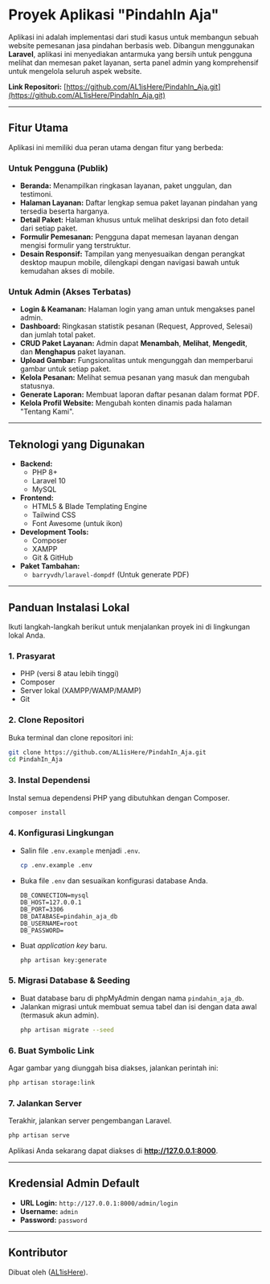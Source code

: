 # Proyek Aplikasi "PindahIn Aja"

Aplikasi ini adalah implementasi dari studi kasus untuk membangun sebuah website pemesanan jasa pindahan berbasis web. Dibangun menggunakan **Laravel**, aplikasi ini menyediakan antarmuka yang bersih untuk pengguna melihat dan memesan paket layanan, serta panel admin yang komprehensif untuk mengelola seluruh aspek website.

**Link Repositori:** [https://github.com/AL1isHere/PindahIn_Aja.git](https://github.com/AL1isHere/PindahIn_Aja.git)

---

## Fitur Utama

Aplikasi ini memiliki dua peran utama dengan fitur yang berbeda:

### Untuk Pengguna (Publik)
-   **Beranda:** Menampilkan ringkasan layanan, paket unggulan, dan testimoni.
-   **Halaman Layanan:** Daftar lengkap semua paket layanan pindahan yang tersedia beserta harganya.
-   **Detail Paket:** Halaman khusus untuk melihat deskripsi dan foto detail dari setiap paket.
-   **Formulir Pemesanan:** Pengguna dapat memesan layanan dengan mengisi formulir yang terstruktur.
-   **Desain Responsif:** Tampilan yang menyesuaikan dengan perangkat desktop maupun mobile, dilengkapi dengan navigasi bawah untuk kemudahan akses di mobile.

### Untuk Admin (Akses Terbatas)
-   **Login & Keamanan:** Halaman login yang aman untuk mengakses panel admin.
-   **Dashboard:** Ringkasan statistik pesanan (Request, Approved, Selesai) dan jumlah total paket.
-   **CRUD Paket Layanan:** Admin dapat **Menambah**, **Melihat**, **Mengedit**, dan **Menghapus** paket layanan.
-   **Upload Gambar:** Fungsionalitas untuk mengunggah dan memperbarui gambar untuk setiap paket.
-   **Kelola Pesanan:** Melihat semua pesanan yang masuk dan mengubah statusnya.
-   **Generate Laporan:** Membuat laporan daftar pesanan dalam format PDF.
-   **Kelola Profil Website:** Mengubah konten dinamis pada halaman "Tentang Kami".

---

## Teknologi yang Digunakan

-   **Backend:**
    -   PHP 8+
    -   Laravel 10
    -   MySQL
-   **Frontend:**
    -   HTML5 & Blade Templating Engine
    -   Tailwind CSS
    -   Font Awesome (untuk ikon)
-   **Development Tools:**
    -   Composer
    -   XAMPP
    -   Git & GitHub
-   **Paket Tambahan:**
    -   `barryvdh/laravel-dompdf` (Untuk generate PDF)

---

## Panduan Instalasi Lokal

Ikuti langkah-langkah berikut untuk menjalankan proyek ini di lingkungan lokal Anda.

### 1. Prasyarat
-   PHP (versi 8 atau lebih tinggi)
-   Composer
-   Server lokal (XAMPP/WAMP/MAMP)
-   Git

### 2. Clone Repositori
Buka terminal dan clone repositori ini:
```bash
git clone https://github.com/AL1isHere/PindahIn_Aja.git
cd PindahIn_Aja
```

### 3. Instal Dependensi
Instal semua dependensi PHP yang dibutuhkan dengan Composer.
```bash
composer install
```

### 4. Konfigurasi Lingkungan
-   Salin file `.env.example` menjadi `.env`.
    ```bash
    cp .env.example .env
    ```
-   Buka file `.env` dan sesuaikan konfigurasi database Anda.
    ```dotenv
    DB_CONNECTION=mysql
    DB_HOST=127.0.0.1
    DB_PORT=3306
    DB_DATABASE=pindahin_aja_db
    DB_USERNAME=root
    DB_PASSWORD=
    ```
-   Buat *application key* baru.
    ```bash
    php artisan key:generate
    ```

### 5. Migrasi Database & Seeding
-   Buat database baru di phpMyAdmin dengan nama `pindahin_aja_db`.
-   Jalankan migrasi untuk membuat semua tabel dan isi dengan data awal (termasuk akun admin).
    ```bash
    php artisan migrate --seed
    ```

### 6. Buat Symbolic Link
Agar gambar yang diunggah bisa diakses, jalankan perintah ini:
```bash
php artisan storage:link
```

### 7. Jalankan Server
Terakhir, jalankan server pengembangan Laravel.
```bash
php artisan serve
```
Aplikasi Anda sekarang dapat diakses di **http://127.0.0.1:8000**.

---

## Kredensial Admin Default

-   **URL Login:** `http://127.0.0.1:8000/admin/login`
-   **Username:** `admin`
-   **Password:** `password`

---

## Kontributor

Dibuat oleh ([AL1isHere](https://github.com/AL1isHere)).

